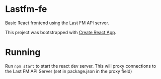 # Lastfm-fe

Basic React frontend using the Last FM API server. 

This project was bootstrapped with [Create React App](https://github.com/facebookincubator/create-react-app).

# Running

Run `npm start` to start the react dev server. This will proxy connections to the 
Last FM API Server (set in package.json in the proxy field)
 
